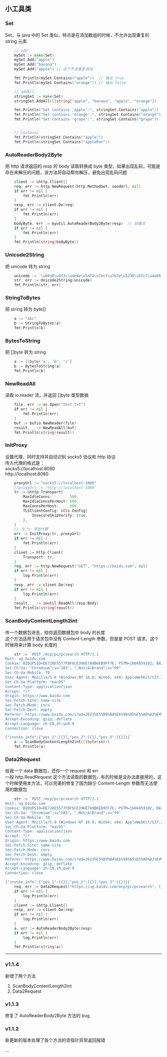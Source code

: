 ## 小工具类

### Set
Set，与 java 中的 Set 类似，特点是在添加数组的时候，不允许出现重复的 string 元素
```go
	// add
	mySet := make(Set)
	mySet.Add("apple")
	mySet.Add("banana")
	mySet.Add("apple") // 这个不会重复添加

	fmt.Println(mySet.Contains("apple"))  // 输出 true
	fmt.Println(mySet.Contains("orange")) // 输出 false

	// addAll
	stringSet := make(Set)
	stringSet.AddAll([]string{"apple", "banana", "apple", "orange"})

	fmt.Println("Set contains 'apple':", stringSet.Contains("apple"))   // 输出 "Set contains 'apple': true"
	fmt.Println("Set contains 'orange':", stringSet.Contains("orange")) // 输出 "Set contains 'orange': true"
	fmt.Println("Set contains 'grape':", stringSet.Contains("grape"))   // 输出 "Set contains 'grape': false"


	// Contains
	fmt.Println(stringSet.Contains("apple"))
	fmt.Println(stringSet.Contains("applePen"))
```

### AutoReaderBody2Byte
把 http 请求返回的 resp 的 body 读取转换成 byte 类型，如果出现乱码，可能是存在未解压的问题，该方法将自动帮你解压，避免出现乱码问题
```go
	client := &http.Client{}
	req, err := http.NewRequest(http.MethodGet, sendUrl, nil)
	if err != nil {
		fmt.Println(err)
	}
	resp, err := client.Do(req)
	if err != nil {
		fmt.Println(err)
	}
	bodyByte, err := myutil.AutoReaderBody2Byte(resp)  // 划重点
	if err != nil {
		fmt.Println(err)
	}
	fmt.Println(string(bodyByte))
```

### Unicode2String  
把 unicode 转为 string
```go
	unicode := `\u60a8\u4f3c\u4e4e\u5df2\u7ecf\u7b7e\u5230\u8fc7\u4e86..`
	str, err := Unicode2String(unicode)
	fmt.Println(str, err)
```

### StringToBytes
把 string 转为 byte[]
```go
	a := "abc"
	b := StringToBytes(a)
	fmt.Println(b)
```

### BytesToString
把 []byte 转为 string
```go
	a := []byte{'a', 'b', 'c'}
	b := BytesToString(a)
	fmt.Println(b)
```

### NewReadAll
读取 io.reader 流，并返回 []byte 类型数据
```go
	file, err := os.Open("test.txt")
	if err != nil {
		fmt.Println(err)
	}
	buf := bufio.NewReader(file)
	result, _ := NewReadAll(buf)
	fmt.Println(string(result))
```

### InitProxy
设置代理，同时支持并自动识别 socks5 协议和 http 协议  
传入代理的格式是：  
socks5://localhost:8080  
http://localhost:8080  
```go
	proxyUrl := "socks5://localhost:1080"
	//proxyUrl := "http://localhost:1080"
	tr := &http.Transport{
		MaxIdleConns:        500,
		MaxIdleConnsPerHost: 500,
		MaxConnsPerHost:     500,
		TLSClientConfig: &tls.Config{
			InsecureSkipVerify: true,
		},
	}
	// 为 tr 添加代理
	err := InitProxy(tr, proxyUrl)
	if err != nil {
		fmt.Println(err)
	}
	clinet := http.Client{
		Transport: tr,
	}
	req, err := http.NewRequest("GET", "https://baidu.com", nil)
	if err != nil {
		log.Println(err)
	}
	resp, err := clinet.Do(req)
	if err != nil {
		log.Println(err)
	}
	result, _ := ioutil.ReadAll(resp.Body)
	fmt.Println(string(result))
```

### ScanBodyContentLength2int
传一个数据包进去，给你返回数据包中 body 的长度  
这个方法适用于请求包中没有 Content-Length 参数，但是是 POST 请求，这个时候用来计算 body 长度的
```go
	str := `POST /mcp/pc/pcsearch HTTP/1.1
Host: ug.baidu.com
Cookie: BIDUPSID=DE728E5577FBF6CE396E7A9B6EB9FF7E; PSTM=1666859102; BAIDUID=DE728E5577FBF6CEDB3E4C42CE7D2961:FG=1; BAIDUID_BFESS=DE728E5577FBF6CEDB3E4C42CE7D2961:FG=1; ZFY=j7:Bn4Ni084v1YF9ehv2QDaQJ:AXEkMTRZXWfvL8qzAWA:C; H_PS_PSSID=38515_36547_38529_38469_38350_38368_38468_38486_37935_26350_38545; BA_HECTOR=ap8ha0852ka00l858l2ha0fe1i4jp8s1m; BDRCVFR[S4-dAuiWMmn]=I67x6TjHwwYf0; delPer=0; PSINO=5; BDORZ=B490B5EBF6F3CD402E515D22BCDA1598
Sec-Ch-Ua: "Chromium";v="103", ".Not/A)Brand";v="99"
Sec-Ch-Ua-Mobile: ?0
User-Agent: Mozilla/5.0 (Windows NT 10.0; Win64; x64) AppleWebKit/537.36 (KHTML, like Gecko) Chrome/103.0.5060.114 Safari/537.36
Sec-Ch-Ua-Platform: "macOS"
Content-Type: application/json
Accept: */*
Origin: https://www.baidu.com
Sec-Fetch-Site: same-site
Sec-Fetch-Mode: cors
Sec-Fetch-Dest: empty
Referer: https://www.baidu.com/s?wd=2023%E5%B9%B4%E6%98%A5%E5%AD%A3%E4%B8%AD%E5%9B%BD%E5%85%83%E9%A6%96%E5%A4%96%E4%BA%A4%E7%BA%AA%E4%BA%8B&sa=fyb_n_homepage&rsv_dl=fyb_n_homepage&from=super&cl=3&tn=baidutop10&fr=top1000&rsv_idx=2&hisfilter=1
Accept-Encoding: gzip, deflate
Accept-Language: zh-CN,zh;q=0.9
Connection: close

{"invoke_info":{"pos_1":[{}],"pos_2":[{}],"pos_3":[{}]}}`
	a := ScanBodyContentLength2int([]byte(str))
	fmt.Println(a)
```

### Data2Request
给我一个 data 数据包，还你一个 request 和 err  
一般 http.ReadRequest 这个方法读取的数据包，有的时候是没办法直接用的，这个时候使用本方法，可以完美的修复了因为缺少 Content-Length 参数而无法使用的数据包
```go
	str := `POST /mcp/pc/pcsearch HTTP/1.1
Host: ug.baidu.com
Cookie: BIDUPSID=DE728E5577FBF6CE396E7A9B6EB9FF7E; PSTM=1666859102; BAIDUID=DE728E5577FBF6CEDB3E4C42CE7D2961:FG=1; BAIDUID_BFESS=DE728E5577FBF6CEDB3E4C42CE7D2961:FG=1; ZFY=j7:Bn4Ni084v1YF9ehv2QDaQJ:AXEkMTRZXWfvL8qzAWA:C; H_PS_PSSID=38515_36547_38529_38469_38350_38368_38468_38486_37935_26350_38545; BA_HECTOR=ap8ha0852ka00l858l2ha0fe1i4jp8s1m; BDRCVFR[S4-dAuiWMmn]=I67x6TjHwwYf0; delPer=0; PSINO=5; BDORZ=B490B5EBF6F3CD402E515D22BCDA1598
Sec-Ch-Ua: "Chromium";v="103", ".Not/A)Brand";v="99"
Sec-Ch-Ua-Mobile: ?0
User-Agent: Mozilla/5.0 (Windows NT 10.0; Win64; x64) AppleWebKit/537.36 (KHTML, like Gecko) Chrome/103.0.5060.114 Safari/537.36
Sec-Ch-Ua-Platform: "macOS"
Content-Type: application/json
Accept: */*
Origin: https://www.baidu.com
Sec-Fetch-Site: same-site
Sec-Fetch-Mode: cors
Sec-Fetch-Dest: empty
Referer: https://www.baidu.com/s?wd=2023%E5%B9%B4%E6%98%A5%E5%AD%A3%E4%B8%AD%E5%9B%BD%E5%85%83%E9%A6%96%E5%A4%96%E4%BA%A4%E7%BA%AA%E4%BA%8B&sa=fyb_n_homepage&rsv_dl=fyb_n_homepage&from=super&cl=3&tn=baidutop10&fr=top1000&rsv_idx=2&hisfilter=1
Accept-Encoding: gzip, deflate
Accept-Language: zh-CN,zh;q=0.9
Connection: close

{"invoke_info":{"pos_1":[{}],"pos_2":[{}],"pos_3":[{}]}}`
	req, err := Data2Request("https://ug.baidu.com/mcp/pc/pcsearch", []byte(str))
	if err != nil {
		log.Println(err)
	}
	client := &http.Client{}
	resp, err := client.Do(req)
	if err != nil {
		log.Println(err)
	}
	a, err := AutoReaderBody2Byte(resp)
	if err != nil {
		log.Println(err)
	}
	fmt.Println(string(a))
```

---
### v1.1.4
新增了两个方法
1. ScanBodyContentLength2int
2. Data2Request

### v1.1.3
修复了 AutoReaderBody2Byte 方法的 bug

### v1.1.2
新更新的版本处理了各个方法的空指针异常返回报错

...